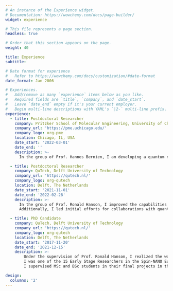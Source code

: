 ```yaml
---
# An instance of the Experience widget.
# Documentation: https://wowchemy.com/docs/page-builder/
widget: experience

# This file represents a page section.
headless: true

# Order that this section appears on the page.
weight: 40

title: Experience
subtitle:

# Date format for experience
#   Refer to https://wowchemy.com/docs/customization/#date-format
date_format: Jan 2006

# Experiences.
#   Add/remove as many `experience` items below as you like.
#   Required fields are `title`, `company`, and `date_start`.
#   Leave `date_end` empty if it's your current employer.
#   Begin multi-line descriptions with YAML's `|2-` multi-line prefix.
experience:
  - title: Postdoctoral Researcher
    company: Pritzker School of Molecular Engineering, University of Chicago
    company_url: 'https://pme.uchicago.edu/'
    company_logo: org-pme
    location: Chicago, IL, USA
    date_start: '2022-03-01'
    date_end: ''
    description: >-
      In the group of Prof. Hannes Bernien, I am developing a quantum network node that operates at telecom wavelength based on neutral atoms and nanophotonic cavities.

  - title: Postdoctoral Researcher
    company: QuTech, Delft University of Technology
    company_url: 'https://qutech.nl/'
    company_logo: org-qutech
    location: Delft, The Netherlands
    date_start: '2021-11-01'
    date_end: '2022-02-28'
    description: >-
      In the group of Prof. Ronald Hanson, I improved the capabilities of the physical layer of our quantum network stack to control multiple qubits, as well as upgraded one of the NV center quantum network nodes for future experiments. 
      Additionally, I led initial efforts for collaborations with quantum start-ups for custom hardware and software development.

  - title: PhD Candidate
    company: QuTech, Delft University of Technology
    company_url: 'https://qutech.nl/'
    company_logo: org-qutech
    location: Delft, The Netherlands
    date_start: '2017-11-20'
    date_end: '2021-12-15'
    description: >-
        Under the supervision of Prof. Ronald Hanson, I realized the world’s first multi-node quantum network and demonstrated the delivery of entanglement using a platform-independent quantum network stack.
        I was one of the 15 Early Stage Researchers in the Spin-NANO European Innovative Training Network funded by the Marie Skłodowska-Curie Actions.
        I supervised MSc and BSc students in their final projects in the Hanson group.

design:
  columns: '2'
---
```

